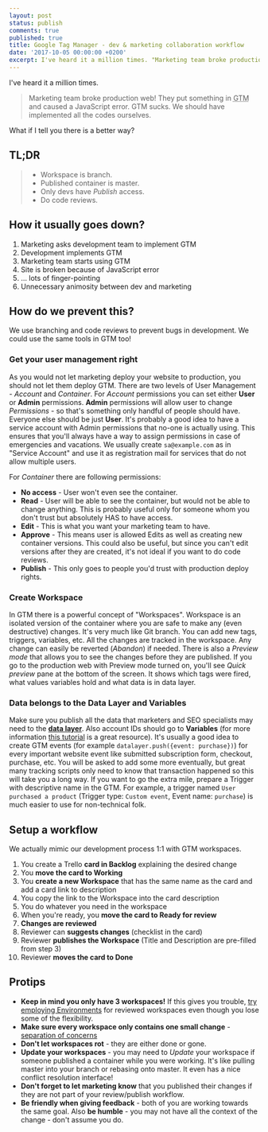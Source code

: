 ```yaml
---
layout: post
status: publish
comments: true
published: true
title: Google Tag Manager - dev & marketing collaboration workflow
date: '2017-10-05 00:00:00 +0200'
excerpt: I've heard it a million times. "Marketing team broke production web! They put something in Google Tag Manager and caused a JavaScript error. GTM sucks. We should have implemented all the codes ourselves." What if I tell you there is a better way?
---
```


I've heard it a million times.

> Marketing team broke production web! They put something in <abbr title="Google Tag Manager">GTM</abbr> and caused a JavaScript error. GTM sucks. We should have implemented all the codes ourselves. 

What if I tell you there is a better way?

## TL;DR

> * Workspace is branch.
> * Published container is master.
> * Only devs have *Publish* access.
> * Do code reviews.

## How it usually goes down?

1. Marketing asks development team to implement GTM
2. Development implements GTM
3. Marketing team starts using GTM
4. Site is broken because of JavaScript error
5. … lots of finger-pointing
6. Unnecessary animosity between dev and marketing

## How do we prevent this?

We use branching and code reviews to prevent bugs in development. We could use the same tools in GTM too!

### Get your user management right

As you would not let marketing deploy your website to production, you should not let them deploy GTM. There are two levels of User Management - *Account* and *Container*. For *Account* permissions you can set either **User** or **Admin** permissions. **Admin** permissions will allow user to change *Permissions* - so that's something only handful of people should have. Everyone else should be just **User**. It's probably a good idea to have a service account with Admin permissions that no-one is actually using. This ensures that you'll always have a way to assign permissions in case of emergencies and vacations. We usually create `sa@example.com` as in "Service Account" and use it as registration mail for services that do not allow multiple users.

For *Container* there are following permissions:

* **No access** - User won't even see the container.
* **Read** - User will be able to see the container, but would not be able to change anything. This is probably useful only for someone whom you don't trust but absolutely HAS to have access.
* **Edit** - This is what you want your marketing team to have.
* **Approve** - This means user is allowed Edits as well as creating new container versions. This could also be useful, but since you can't edit versions after they are created, it's not ideal if you want to do code reviews.
* **Publish** - This only goes to people you'd trust with production deploy rights.

### Create Workspace

In GTM there is a powerful concept of "Workspaces". Workspace is an isolated version of the container where you are safe to make any (even destructive) changes. It's very much like Git branch. You can add new tags, triggers, variables, etc. All the changes are tracked in the workspace. Any change can easily be reverted (*Abandon*) if needed. There is also a *Preview mode* that allows you to see the changes before they are published. If you go to the production web with Preview mode turned on, you'll see *Quick preview* pane at the bottom of the screen. It shows which tags were fired, what values variables hold and what data is in data layer.

### Data belongs to the Data Layer and Variables

Make sure you publish all the data that marketers and SEO specialists may need to the [**data layer**](https://developers.google.com/tag-manager/devguide#adding-data-layer-variables-to-a-page). Also account IDs should go to **Variables** (for more information [this tutorial](https://www.simoahava.com/analytics/variable-guide-google-tag-manager/) is a great resource). It's usually a good idea to create GTM events (for example `datalayer.push({event: purchase})`) for every important website event like submitted subscription form, checkout, purchase, etc. You will be asked to add some more eventually, but great many tracking scripts only need to know that transaction happened so this will take you a long way. If you want to go the extra mile, prepare a Trigger with descriptive name in the GTM. For example, a trigger named `User purchased a product` (Trigger type: `Custom event`, Event name: `purchase`) is much easier to use for non-technical folk.

## Setup a workflow

We actually mimic our development process 1:1 with GTM workspaces.

1. You create a Trello **card in Backlog** explaining the desired change
2. You **move the card to Working**
3. You **create a new Workspace** that has the same name as the card and add a card link to description
4. You copy the link to the Workspace into the card description
5. You do whatever you need in the workspace
6. When you're ready, you **move the card to Ready for review**
7. **Changes are reviewed**
8. Reviewer can **suggests changes** (checklist in the card)
9. Reviewer **publishes the Workspace** (Title and Description are pre-filled from step 3)
10. Reviewer **moves the card to Done**

## Protips

* **Keep in mind you only have 3 workspaces!** If this gives you trouble, [try employing Environments](https://support.google.com/tagmanager/answer/6311518?hl=en) for reviewed workspaces even though you lose some of the flexibility.
* **Make sure every workspace only contains one small change** - [separation of concerns](https://en.wikipedia.org/wiki/Separation_of_concerns#Originh)
* **Don't let workspaces rot** - they are either done or gone.
* **Update your workspaces** - you may need to *Update* your workspace if someone published a container while you were working. It's like pulling master into your branch or rebasing onto master. It even has a nice conflict resolution interface!
* **Don't forget to let marketing know** that you published their changes if they are not part of your review/publish workflow.
* **Be friendly when giving feedback** - both of you are working towards the same goal. Also **be humble** - you may not have all the context of the change - don't assume you do.

